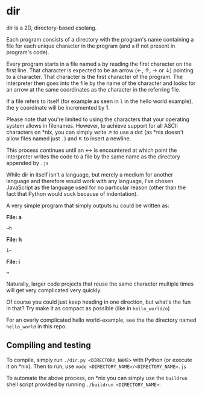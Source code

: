 dir
===

dir is a 2D, directory-based esolang.

Each program consists of a directory with the program's name containing a file for each unique character in the program (and `a` if not present in program's code).

Every program starts in a file named `a` by reading the first character on the first line. That character is expected to be an arrow (←, ↑, → or ↓) pointing to a character. That character is the first character of the program. The interpreter then goes into the file by the name of the character and looks for an arrow at the same coordinates as the character in the referring file.

If a file refers to itself (for example as seen in `l` in the hello world example), the y coordinate will be incremented by 1.

Please note that you're limited to using the characters that your operating system allows in filenames. However, to achieve support for all ASCII characters on *nix, you can simply write ↗ to use a dot (as *nix doesn't allow files named just `.`) and ↖ to insert a newline.

This process continues until an ↔ is encountered at which point the interpreter writes the code to a file by the same name as the directory appended by `.js`

While dir in itself isn't a language, but merely a medium for another language and therefore would work with any language, I've chosen JavaScript as the language used for no particular reason (other than the fact that Python would suck because of indentation).

A very simple program that simply outputs `hi` could be written as:

**File: a**
```
→h
```

**File: h**
```
i←
```

**File: i**
```
↔
```

Naturally, larger code projects that reuse the same character multiple times will get very complicated very quickly.

Of course you could just keep heading in one direction, but what's the fun in that? Try make it as compact as possible (like in `hello_world/o`)

For an overly complicated hello world-example, see the the directory named `hello_world` in this repo.

## Compiling and testing
To compile, simply run `./dir.py <DIRECTORY_NAME>` with Python (or execute it on *nix). Then to run, use `node <DIRECTORY_NAME>/<DIRECTORY_NAME>.js`

To automate the above process, on *nix you can simply use the `buildrun` shell script provided by running `./buildrun <DIRECTORY_NAME>`.

